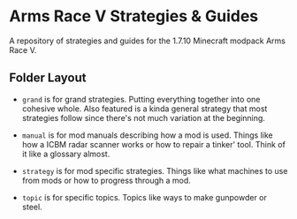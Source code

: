 # Arms Race V Strategies & Guides
A repository of strategies and guides for the 1.7.10 Minecraft modpack Arms Race
V.

## Folder Layout
   - `grand` is for grand strategies. Putting everything together into one
   cohesive whole. Also featured is a kinda general strategy that most
   strategies follow since there's not much variation at the beginning.
   
   - `manual` is for mod manuals describing how a mod is
   used. Things like how a ICBM radar scanner works or how to repair a tinker'
   tool. Think of it like a glossary almost.

   - `strategy` is for mod specific strategies. Things like what machines to use
   from mods or how to progress through a mod.

   - `topic` is for specific topics. Topics like ways to make gunpowder or steel.
